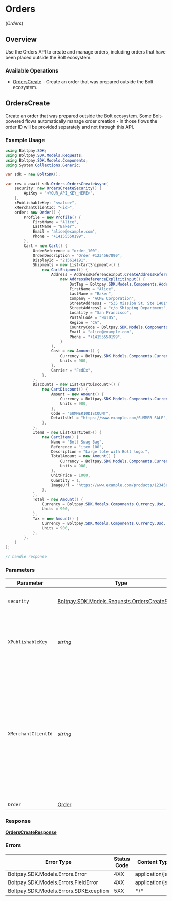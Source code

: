 # Orders
(*Orders*)

## Overview

Use the Orders API to create and manage orders, including orders that have been placed outside the Bolt ecosystem.

### Available Operations

* [OrdersCreate](#orderscreate) - Create an order that was prepared outside the Bolt ecosystem.

## OrdersCreate

Create an order that was prepared outside the Bolt ecosystem. Some Bolt-powered flows automatically manage order creation - in those flows the order ID will be provided separately and not through this API.

### Example Usage

```csharp
using Boltpay.SDK;
using Boltpay.SDK.Models.Requests;
using Boltpay.SDK.Models.Components;
using System.Collections.Generic;

var sdk = new BoltSDK();

var res = await sdk.Orders.OrdersCreateAsync(
    security: new OrdersCreateSecurity() {
        ApiKey = "<YOUR_API_KEY_HERE>",
    },
    xPublishableKey: "<value>",
    xMerchantClientId: "<id>",
    order: new Order() {
        Profile = new Profile() {
            FirstName = "Alice",
            LastName = "Baker",
            Email = "alice@example.com",
            Phone = "+14155550199",
        },
        Cart = new Cart() {
            OrderReference = "order_100",
            OrderDescription = "Order #1234567890",
            DisplayId = "215614191",
            Shipments = new List<CartShipment>() {
                new CartShipment() {
                    Address = AddressReferenceInput.CreateAddressReferenceExplicitInput(
                        new AddressReferenceExplicitInput() {
                            DotTag = Boltpay.SDK.Models.Components.AddressReferenceExplicitTag.Explicit,
                            FirstName = "Alice",
                            LastName = "Baker",
                            Company = "ACME Corporation",
                            StreetAddress1 = "535 Mission St, Ste 1401",
                            StreetAddress2 = "c/o Shipping Department",
                            Locality = "San Francisco",
                            PostalCode = "94105",
                            Region = "CA",
                            CountryCode = Boltpay.SDK.Models.Components.CountryCode.Us,
                            Email = "alice@example.com",
                            Phone = "+14155550199",
                        }
                    ),
                    Cost = new Amount() {
                        Currency = Boltpay.SDK.Models.Components.Currency.Usd,
                        Units = 900,
                    },
                    Carrier = "FedEx",
                },
            },
            Discounts = new List<CartDiscount>() {
                new CartDiscount() {
                    Amount = new Amount() {
                        Currency = Boltpay.SDK.Models.Components.Currency.Usd,
                        Units = 900,
                    },
                    Code = "SUMMER10DISCOUNT",
                    DetailsUrl = "https://www.example.com/SUMMER-SALE",
                },
            },
            Items = new List<CartItem>() {
                new CartItem() {
                    Name = "Bolt Swag Bag",
                    Reference = "item_100",
                    Description = "Large tote with Bolt logo.",
                    TotalAmount = new Amount() {
                        Currency = Boltpay.SDK.Models.Components.Currency.Usd,
                        Units = 900,
                    },
                    UnitPrice = 1000,
                    Quantity = 1,
                    ImageUrl = "https://www.example.com/products/123456/images/1.png",
                },
            },
            Total = new Amount() {
                Currency = Boltpay.SDK.Models.Components.Currency.Usd,
                Units = 900,
            },
            Tax = new Amount() {
                Currency = Boltpay.SDK.Models.Components.Currency.Usd,
                Units = 900,
            },
        },
    }
);

// handle response
```

### Parameters

| Parameter                                                                                                                                                                                                           | Type                                                                                                                                                                                                                | Required                                                                                                                                                                                                            | Description                                                                                                                                                                                                         |
| ------------------------------------------------------------------------------------------------------------------------------------------------------------------------------------------------------------------- | ------------------------------------------------------------------------------------------------------------------------------------------------------------------------------------------------------------------- | ------------------------------------------------------------------------------------------------------------------------------------------------------------------------------------------------------------------- | ------------------------------------------------------------------------------------------------------------------------------------------------------------------------------------------------------------------- |
| `security`                                                                                                                                                                                                          | [Boltpay.SDK.Models.Requests.OrdersCreateSecurity](../../Models/Requests/OrdersCreateSecurity.md)                                                                                                                   | :heavy_check_mark:                                                                                                                                                                                                  | The security requirements to use for the request.                                                                                                                                                                   |
| `XPublishableKey`                                                                                                                                                                                                   | *string*                                                                                                                                                                                                            | :heavy_check_mark:                                                                                                                                                                                                  | The publicly shareable identifier used to identify your Bolt merchant division.                                                                                                                                     |
| `XMerchantClientId`                                                                                                                                                                                                 | *string*                                                                                                                                                                                                            | :heavy_check_mark:                                                                                                                                                                                                  | A unique identifier for a shopper's device, generated by Bolt. This header is required for proper attribution of this operation to your analytics reports. Omitting this header may result in incorrect statistics. |
| `Order`                                                                                                                                                                                                             | [Order](../../Models/Components/Order.md)                                                                                                                                                                           | :heavy_check_mark:                                                                                                                                                                                                  | N/A                                                                                                                                                                                                                 |

### Response

**[OrdersCreateResponse](../../Models/Requests/OrdersCreateResponse.md)**

### Errors

| Error Type                             | Status Code                            | Content Type                           |
| -------------------------------------- | -------------------------------------- | -------------------------------------- |
| Boltpay.SDK.Models.Errors.Error        | 4XX                                    | application/json                       |
| Boltpay.SDK.Models.Errors.FieldError   | 4XX                                    | application/json                       |
| Boltpay.SDK.Models.Errors.SDKException | 5XX                                    | \*/\*                                  |